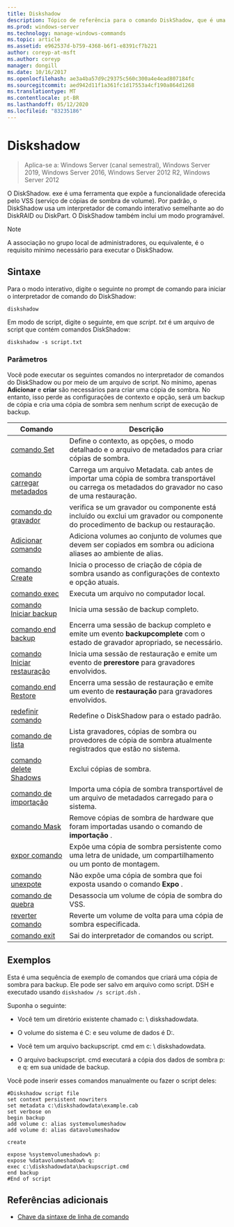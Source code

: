 ```yaml
---
title: Diskshadow
description: Tópico de referência para o comando DiskShadow, que é uma ferramenta que expõe a funcionalidade oferecida pelo VSS (serviço de cópias de sombra de volume).
ms.prod: windows-server
ms.technology: manage-windows-commands
ms.topic: article
ms.assetid: e962537d-b759-4368-b6f1-e8391cf7b221
author: coreyp-at-msft
ms.author: coreyp
manager: dongill
ms.date: 10/16/2017
ms.openlocfilehash: ae3a4ba57d9c29375c560c300a4e4ead807184fc
ms.sourcegitcommit: aed942d11f1a361fc1d17553a4cf190a864d1268
ms.translationtype: MT
ms.contentlocale: pt-BR
ms.lasthandoff: 05/12/2020
ms.locfileid: "83235186"
---
```

# <a name="diskshadow"></a>Diskshadow

> Aplica-se a: Windows Server (canal semestral), Windows Server 2019, Windows Server 2016, Windows Server 2012 R2, Windows Server 2012

O DiskShadow. exe é uma ferramenta que expõe a funcionalidade oferecida pelo VSS (serviço de cópias de sombra de volume). Por padrão, o DiskShadow usa um interpretador de comando interativo semelhante ao do DiskRAID ou DiskPart. O DiskShadow também inclui um modo programável.

> [!NOTE]
> A associação no grupo local de administradores, ou equivalente, é o requisito mínimo necessário para executar o DiskShadow.

## <a name="syntax"></a>Sintaxe

Para o modo interativo, digite o seguinte no prompt de comando para iniciar o interpretador de comando do DiskShadow:

```
diskshadow
```

Em modo de script, digite o seguinte, em que *script. txt* é um arquivo de script que contém comandos DiskShadow:

```
diskshadow -s script.txt
```

### <a name="parameters"></a>Parâmetros

Você pode executar os seguintes comandos no interpretador de comandos do DiskShadow ou por meio de um arquivo de script. No mínimo, apenas **Adicionar** e **criar** são necessários para criar uma cópia de sombra. No entanto, isso perde as configurações de contexto e opção, será um backup de cópia e cria uma cópia de sombra sem nenhum script de execução de backup.

| Comando | Descrição |
| --------- | ----------- |
| [comando Set](set_2.md) | Define o contexto, as opções, o modo detalhado e o arquivo de metadados para criar cópias de sombra. |
| [comando carregar metadados](load-metadata.md) | Carrega um arquivo Metadata. cab antes de importar uma cópia de sombra transportável ou carrega os metadados do gravador no caso de uma restauração. |
| [comando do gravador](writer.md) | verifica se um gravador ou componente está incluído ou exclui um gravador ou componente do procedimento de backup ou restauração. |
| [Adicionar comando](add.md) | Adiciona volumes ao conjunto de volumes que devem ser copiados em sombra ou adiciona aliases ao ambiente de alias. |
| [comando Create](create.md) | Inicia o processo de criação de cópia de sombra usando as configurações de contexto e opção atuais. |
| [comando exec](exec.md) | Executa um arquivo no computador local. |
| [comando Iniciar backup](begin-backup.md) | Inicia uma sessão de backup completo. |
| [comando end backup](end-backup.md) | Encerra uma sessão de backup completo e emite um evento **backupcomplete** com o estado de gravador apropriado, se necessário. |
| [comando Iniciar restauração](begin-restore.md) | Inicia uma sessão de restauração e emite um evento de **prerestore** para gravadores envolvidos. |
| [comando end Restore](end-restore.md) | Encerra uma sessão de restauração e emite um evento de **restauração** para gravadores envolvidos. |
| [redefinir comando](reset.md) | Redefine o DiskShadow para o estado padrão. |
| [comando de lista](list.md) | Lista gravadores, cópias de sombra ou provedores de cópia de sombra atualmente registrados que estão no sistema. |
| [comando delete Shadows](delete-shadows.md) | Exclui cópias de sombra. |
| [comando de importação](import.md) | Importa uma cópia de sombra transportável de um arquivo de metadados carregado para o sistema. |
| [comando Mask](mask.md) | Remove cópias de sombra de hardware que foram importadas usando o comando de **importação** . |
| [expor comando](expose.md) | Expõe uma cópia de sombra persistente como uma letra de unidade, um compartilhamento ou um ponto de montagem. |
| [comando unexpote](unexpose.md) | Não expõe uma cópia de sombra que foi exposta usando o comando **Expo** . |
| [comando de quebra](break_2.md) | Desassocia um volume de cópia de sombra do VSS. |
| [reverter comando](revert.md) | Reverte um volume de volta para uma cópia de sombra especificada. |
| [comando exit](exit.md) | Sai do interpretador de comandos ou script. |

## <a name="examples"></a>Exemplos

Esta é uma sequência de exemplo de comandos que criará uma cópia de sombra para backup. Ele pode ser salvo em arquivo como script. DSH e executado usando `diskshadow /s script.dsh` .

Suponha o seguinte:

- Você tem um diretório existente chamado c: \\ diskshadowdata.

- O volume do sistema é C: e seu volume de dados é D:.

- Você tem um arquivo backupscript. cmd em c: \\ diskshadowdata.

- O arquivo backupscript. cmd executará a cópia dos dados de sombra p: e q: em sua unidade de backup.

Você pode inserir esses comandos manualmente ou fazer o script deles:

```
#Diskshadow script file
set context persistent nowriters
set metadata c:\diskshadowdata\example.cab
set verbose on
begin backup
add volume c: alias systemvolumeshadow
add volume d: alias datavolumeshadow

create

expose %systemvolumeshadow% p:
expose %datavolumeshadow% q:
exec c:\diskshadowdata\backupscript.cmd
end backup
#End of script
```

## <a name="additional-references"></a>Referências adicionais

- [Chave da sintaxe de linha de comando](command-line-syntax-key.md)
